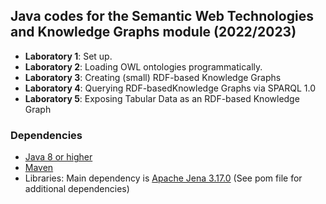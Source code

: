 ## Java codes for the Semantic Web Technologies and Knowledge Graphs module (2022/2023)

- **Laboratory 1**: Set up.
- **Laboratory 2**: Loading OWL ontologies programmatically.
- **Laboratory 3**: Creating (small) RDF-based Knowledge Graphs
- **Laboratory 4**: Querying RDF-basedKnowledge Graphs via SPARQL 1.0
- **Laboratory 5**: Exposing Tabular Data as an RDF-based Knowledge Graph
<!--- **Laboratory 6**: Reasoning with RDFS Semantics and OWL 2 RL
- **Laboratory 7**: SPARQL 1.1 and GraphDB
- **Laboratory 8**: Ontology Alignment
- **Laboratory 9**: Ontology Embeddings
-->

### Dependencies

- [Java 8 or higher](https://www.oracle.com/uk/java/technologies/javase-downloads.html)
- [Maven](https://maven.apache.org/install.html) 
- Libraries: Main dependency is [Apache Jena 3.17.0](https://jena.apache.org/index.html) (See pom file for additional dependencies)
